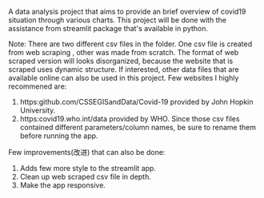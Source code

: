 A data analysis project that aims to provide an brief overview  of 
covid19 situation through various charts. This project will be done with 
the assistance from streamlit package that's available in python. 

Note: There are two different csv files in the folder. One csv file is created from 
web scraping , other was made from scratch. The format of web scraped version 
will looks disorganized, because the website that is scraped uses dynamic structure.
If interested, other data files that are available online can also be used in this 
project. Few websites I highly recommened are: 
1. https:github.com/CSSEGISandData/Covid-19 provided by John Hopkin University.
2. https:covid19.who.int/data provided by WHO.
Since those csv files contained different parameters/column names, be sure to rename them before 
running the app.

Few improvements(改进) that can also be done:
1. Adds few more style to the streamlit app. 
2. Clean up web scraped csv file in depth.
3. Make the app responsive.